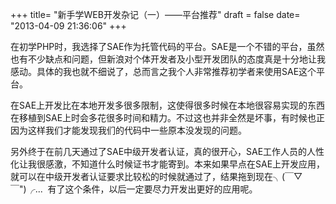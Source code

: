 +++
title= "新手学WEB开发杂记（一）——平台推荐"
draft = false
date= "2013-04-09 21:36:06"
+++

在初学PHP时，我选择了SAE作为托管代码的平台。SAE是一个不错的平台，虽然也有不少缺点和问题，但新浪对个体开发者及小型开发团队的态度真是十分地让我感动。具体的我也就不细说了，总而言之我个人非常推荐初学者来使用SAE这个平台。

在SAE上开发比在本地开发多很多限制，这使得很多时候在本地很容易实现的东西在移植到SAE上时会多花很多时间和精力。不过这也并非全然是坏事，有时候也正因为这样我们才能发现我们的代码中一些原本没发现的问题。

另外终于在前几天通过了SAE中级开发者认证，真的很开心，SAE工作人员的人性化让我很感激，不知道什么时候证书才能寄到。本来如果早点在SAE上开发应用，就可以在中级开发者认证要求比较松的时候就通过了，结果拖到现在╮(￣▽￣")╭...  有了这个条件，以后一定要尽力开发出更好的应用呢。

 